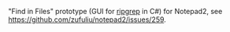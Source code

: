"Find in Files" prototype (GUI for [ripgrep](https://github.com/BurntSushi/ripgrep) in C#) for Notepad2, see https://github.com/zufuliu/notepad2/issues/259.
